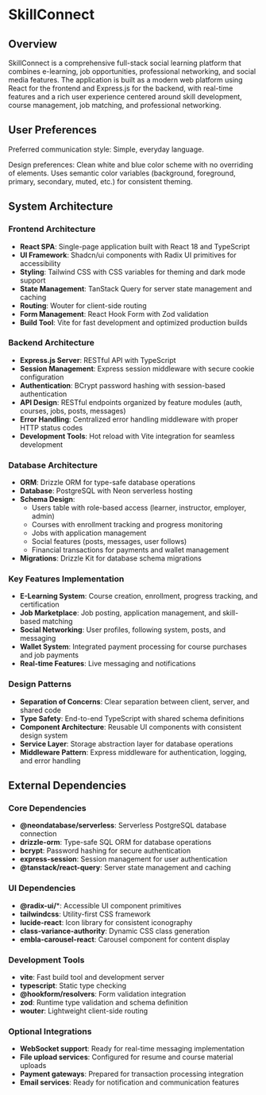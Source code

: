 # SkillConnect

## Overview

SkillConnect is a comprehensive full-stack social learning platform that combines e-learning, job opportunities, professional networking, and social media features. The application is built as a modern web platform using React for the frontend and Express.js for the backend, with real-time features and a rich user experience centered around skill development, course management, job matching, and professional networking.

## User Preferences

Preferred communication style: Simple, everyday language.

Design preferences: Clean white and blue color scheme with no overriding of elements. Uses semantic color variables (background, foreground, primary, secondary, muted, etc.) for consistent theming.

## System Architecture

### Frontend Architecture
- **React SPA**: Single-page application built with React 18 and TypeScript
- **UI Framework**: Shadcn/ui components with Radix UI primitives for accessibility
- **Styling**: Tailwind CSS with CSS variables for theming and dark mode support
- **State Management**: TanStack Query for server state management and caching
- **Routing**: Wouter for client-side routing
- **Form Management**: React Hook Form with Zod validation
- **Build Tool**: Vite for fast development and optimized production builds

### Backend Architecture
- **Express.js Server**: RESTful API with TypeScript
- **Session Management**: Express session middleware with secure cookie configuration
- **Authentication**: BCrypt password hashing with session-based authentication
- **API Design**: RESTful endpoints organized by feature modules (auth, courses, jobs, posts, messages)
- **Error Handling**: Centralized error handling middleware with proper HTTP status codes
- **Development Tools**: Hot reload with Vite integration for seamless development

### Database Architecture
- **ORM**: Drizzle ORM for type-safe database operations
- **Database**: PostgreSQL with Neon serverless hosting
- **Schema Design**: 
  - Users table with role-based access (learner, instructor, employer, admin)
  - Courses with enrollment tracking and progress monitoring
  - Jobs with application management
  - Social features (posts, messages, user follows)
  - Financial transactions for payments and wallet management
- **Migrations**: Drizzle Kit for database schema migrations

### Key Features Implementation
- **E-Learning System**: Course creation, enrollment, progress tracking, and certification
- **Job Marketplace**: Job posting, application management, and skill-based matching
- **Social Networking**: User profiles, following system, posts, and messaging
- **Wallet System**: Integrated payment processing for course purchases and job payments
- **Real-time Features**: Live messaging and notifications

### Design Patterns
- **Separation of Concerns**: Clear separation between client, server, and shared code
- **Type Safety**: End-to-end TypeScript with shared schema definitions
- **Component Architecture**: Reusable UI components with consistent design system
- **Service Layer**: Storage abstraction layer for database operations
- **Middleware Pattern**: Express middleware for authentication, logging, and error handling

## External Dependencies

### Core Dependencies
- **@neondatabase/serverless**: Serverless PostgreSQL database connection
- **drizzle-orm**: Type-safe SQL ORM for database operations
- **bcrypt**: Password hashing for secure authentication
- **express-session**: Session management for user authentication
- **@tanstack/react-query**: Server state management and caching

### UI Dependencies
- **@radix-ui/***: Accessible UI component primitives
- **tailwindcss**: Utility-first CSS framework
- **lucide-react**: Icon library for consistent iconography
- **class-variance-authority**: Dynamic CSS class generation
- **embla-carousel-react**: Carousel component for content display

### Development Tools
- **vite**: Fast build tool and development server
- **typescript**: Static type checking
- **@hookform/resolvers**: Form validation integration
- **zod**: Runtime type validation and schema definition
- **wouter**: Lightweight client-side routing

### Optional Integrations
- **WebSocket support**: Ready for real-time messaging implementation
- **File upload services**: Configured for resume and course material uploads
- **Payment gateways**: Prepared for transaction processing integration
- **Email services**: Ready for notification and communication features